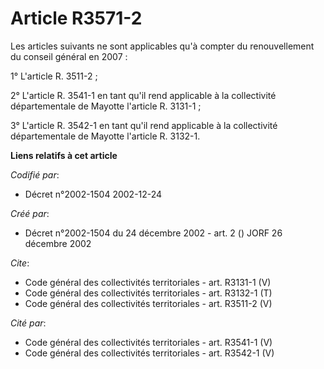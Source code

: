 # Article R3571-2

Les articles suivants ne sont applicables qu'à compter du renouvellement du conseil général en 2007 :

1° L'article R. 3511-2 ;

2° L'article R. 3541-1 en tant qu'il rend applicable à la collectivité départementale de Mayotte l'article R. 3131-1 ;

3° L'article R. 3542-1 en tant qu'il rend applicable à la collectivité départementale de Mayotte l'article R. 3132-1.

**Liens relatifs à cet article**

_Codifié par_:

  - Décret n°2002-1504 2002-12-24

_Créé par_:

  - Décret n°2002-1504 du 24 décembre 2002 - art. 2 () JORF 26 décembre 2002

_Cite_:

  - Code général des collectivités territoriales - art. R3131-1 (V)
  - Code général des collectivités territoriales - art. R3132-1 (T)
  - Code général des collectivités territoriales - art. R3511-2 (V)

_Cité par_:

  - Code général des collectivités territoriales - art. R3541-1 (V)
  - Code général des collectivités territoriales - art. R3542-1 (V)
